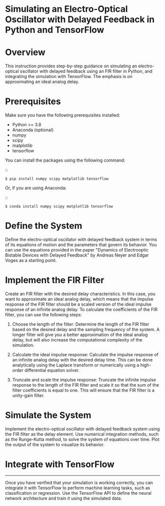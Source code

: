 # Simulating an Electro-Optical Oscillator with Delayed Feedback in Python and TensorFlow

# Overview

This instruction provides step-by-step guidance on simulating an electro-optical oscillator with delayed feedback using an FIR filter in Python, and integrating the simulation with TensorFlow. The emphasis is on approximating an ideal analog delay.

# Prerequisites

Make sure you have the following prerequisites installed:

- Python >= 3.8
- Anaconda (optional)
- numpy
- scipy
- matplotlib
- tensorflow

You can install the packages using the following command:

::

    $ pip install numpy scipy matplotlib tensorflow

Or, if you are using Anaconda:

::

    $ conda install numpy scipy matplotlib tensorflow


# Define the System

Define the electro-optical oscillator with delayed feedback system in terms of its equations of motion and the parameters that govern its behavior. You can use the equations provided in the paper "Dynamics of Electrooptic Bistable Devices with Delayed Feedback" by Andreas Neyer and Edgar Voges as a starting point.

# Implement the FIR Filter

Create an FIR filter with the desired delay characteristics. In this case, you want to approximate an ideal analog delay, which means that the impulse response of the FIR filter should be a scaled version of the ideal impulse response of an infinite analog delay. To calculate the coefficients of the FIR filter, you can use the following steps:

1. Choose the length of the filter: Determine the length of the FIR filter based on the desired delay and the sampling frequency of the system. A longer filter will give you a better approximation of the ideal analog delay, but will also increase the computational complexity of the simulation.

2. Calculate the ideal impulse response: Calculate the impulse response of an infinite analog delay with the desired delay time. This can be done analytically using the Laplace transform or numerically using a high-order differential equation solver.

3. Truncate and scale the impulse response: Truncate the infinite impulse response to the length of the FIR filter and scale it so that the sum of the filter coefficients is equal to one. This will ensure that the FIR filter is a unity-gain filter.

# Simulate the System

Implement the electro-optical oscillator with delayed feedback system using the FIR filter as the delay element. Use numerical integration methods, such as the Runge-Kutta method, to solve the system of equations over time. Plot the output of the system to visualize its behavior.

# Integrate with TensorFlow
-------------------------

Once you have verified that your simulation is working correctly, you can integrate it with TensorFlow to perform machine learning tasks, such as classification or regression. Use the TensorFlow API to define the neural network architecture and train it using the simulated data.
